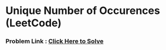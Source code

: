 # Unique Number of Occurences (LeetCode)

### Problem Link : [Click Here to Solve](https://leetcode.com/problems/unique-number-of-occurrences/ "LeetCode")


